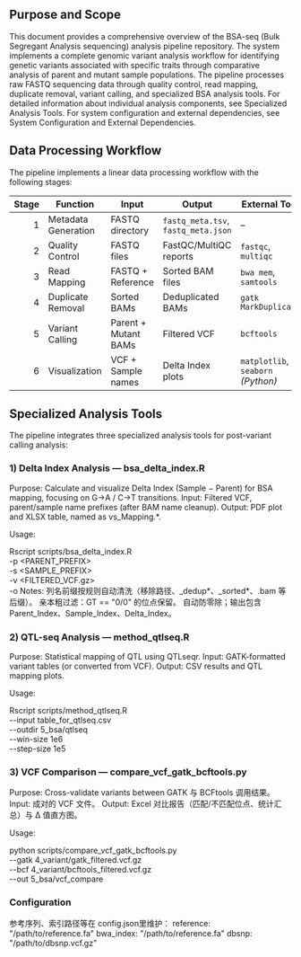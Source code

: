 ## Purpose and Scope
This document provides a comprehensive overview of the BSA-seq (Bulk Segregant Analysis sequencing) analysis pipeline repository. The system implements a complete genomic variant analysis workflow for identifying genetic variants associated with specific traits through comparative analysis of parent and mutant sample populations.
The pipeline processes raw FASTQ sequencing data through quality control, read mapping, duplicate removal, variant calling, and specialized BSA analysis tools. For detailed information about individual analysis components, see Specialized Analysis Tools. For system configuration and external dependencies, see System Configuration and External Dependencies.

## Data Processing Workflow
The pipeline implements a linear data processing workflow with the following stages:

| Stage | Function            | Input                | Output                              | External Tools                     |
| ----: | ------------------- | -------------------- | ----------------------------------- | ---------------------------------- |
|     1 | Metadata Generation | FASTQ directory      | `fastq_meta.tsv`, `fastq_meta.json` | –                                  |
|     2 | Quality Control     | FASTQ files          | FastQC/MultiQC reports              | `fastqc`, `multiqc`                |
|     3 | Read Mapping        | FASTQ + Reference    | Sorted BAM files                    | `bwa mem`, `samtools`              |
|     4 | Duplicate Removal   | Sorted BAMs          | Deduplicated BAMs                   | `gatk MarkDuplicates`              |
|     5 | Variant Calling     | Parent + Mutant BAMs | Filtered VCF                        | `bcftools`                         |
|     6 | Visualization       | VCF + Sample names   | Delta Index plots                   | `matplotlib`, `seaborn` *(Python)* |


## Specialized Analysis Tools
The pipeline integrates three specialized analysis tools for post-variant calling analysis:

### 1) Delta Index Analysis — bsa_delta_index.R
Purpose: Calculate and visualize Delta Index (Sample − Parent) for BSA mapping, focusing on G→A / C→T transitions.
Input: Filtered VCF, parent/sample name prefixes (after BAM name cleanup).
Output: PDF plot and XLSX table, named as <sample>vs<parent>_Mapping.*.

Usage:

Rscript scripts/bsa_delta_index.R \
  -p <PARENT_PREFIX> \
  -s <SAMPLE_PREFIX> \
  -v <FILTERED_VCF.gz> \
  -o <OUTDIR>
Notes:
列名前缀按规则自动清洗（移除路径、_dedup*、_sorted*、.bam 等后缀）。
亲本粗过滤：GT == "0/0" 的位点保留。
自动防零除；输出包含 Parent_Index、Sample_Index、Delta_Index。

### 2) QTL-seq Analysis — method_qtlseq.R
Purpose: Statistical mapping of QTL using QTLseqr.
Input: GATK-formatted variant tables (or converted from VCF).
Output: CSV results and QTL mapping plots.

Usage:

Rscript scripts/method_qtlseq.R \
  --input table_for_qtlseq.csv \
  --outdir 5_bsa/qtlseq \
  --win-size 1e6 \
  --step-size 1e5

### 3) VCF Comparison — compare_vcf_gatk_bcftools.py
Purpose: Cross-validate variants between GATK 与 BCFtools 调用结果。
Input: 成对的 VCF 文件。
Output: Excel 对比报告（匹配/不匹配位点、统计汇总）与 Δ 值直方图。

Usage:

python scripts/compare_vcf_gatk_bcftools.py \
  --gatk 4_variant/gatk_filtered.vcf.gz \
  --bcf  4_variant/bcftools_filtered.vcf.gz \
  --out  5_bsa/vcf_compare

### Configuration

参考序列、索引路径等在 config.json里维护：
reference: "/path/to/reference.fa"
bwa_index: "/path/to/reference.fa"
dbsnp: "/path/to/dbsnp.vcf.gz"
